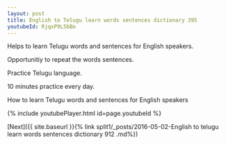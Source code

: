 ```yaml
---
layout: post
title: English to Telugu learn words sentences dictionary 395 
youtubeId: RjqxP9L5bBo
---
```

 
 
Helps to learn Telugu words and sentences for English speakers.

Opportunitiy to repeat the words sentences. 

Practice Telugu language. 
 
10 minutes practice every day. 
 
How to learn Telugu words and sentences for English speakers 
 
{% include youtubePlayer.html id=page.youtubeId %}
 
 
[Next]({{ site.baseurl }}{% link  split1/_posts/2016-05-02-English to telugu learn words sentences dictionary 912 .md%})
 
